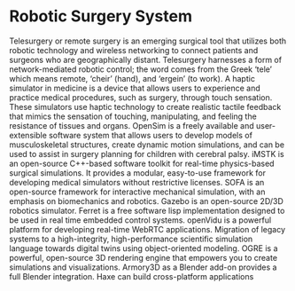 # Robotic Surgery System

Telesurgery or remote surgery is an emerging surgical tool that utilizes both robotic technology and wireless networking to connect patients and surgeons who are geographically distant. Telesurgery harnesses a form of network-mediated robotic control; the word comes from the Greek ‘tele’ which means remote, ‘cheir’ (hand), and ‘ergein’ (to work). A haptic simulator in medicine is a device that allows users to experience and practice medical procedures, such as surgery, through touch sensation. These simulators use haptic technology to create realistic tactile feedback that mimics the sensation of touching, manipulating, and feeling the resistance of tissues and organs. OpenSim is a freely available and user-extensible software system that allows users to develop models of musculoskeletal structures, create dynamic motion simulations, and can be used to assist in surgery planning for children with cerebral palsy. iMSTK is an open-source C++-based software toolkit for real-time physics-based surgical simulations. It provides a modular, easy-to-use framework for developing medical simulators without restrictive licenses. SOFA is an open-source framework for interactive mechanical simulation, with an emphasis on biomechanics and robotics. Gazebo is an open-source 2D/3D robotics simulator. Ferret is a free software lisp implementation designed to be used in real time embedded control systems. openVidu is a powerful platform for developing real-time WebRTC applications. Migration of legacy systems to a high-integrity, high-performance scientific simulation language towards digital twins using object-oriented modeling. OGRE is a powerful, open-source 3D rendering engine that empowers you to create simulations and visualizations. Armory3D as a Blender add-on provides a full Blender integration. Haxe can build cross-platform applications

